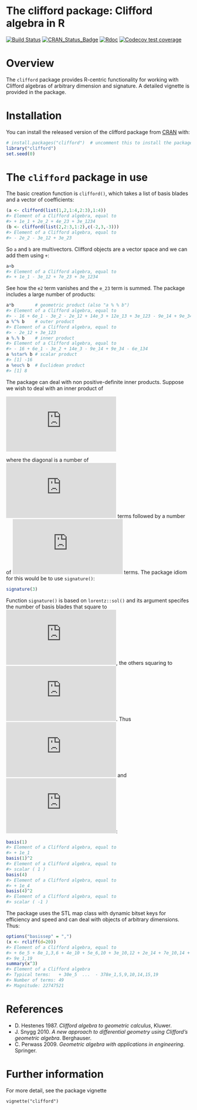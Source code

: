 The clifford package: Clifford algebra in R
================

<!-- README.md is generated from README.Rmd. Please edit that file -->

<!-- badges: start -->

[![Build
Status](https://travis-ci.org/RobinHankin/clifford.svg?branch=master)](https://travis-ci.org/RobinHankin/clifford)
[![CRAN\_Status\_Badge](https://www.r-pkg.org/badges/version/clifford)](https://cran.r-project.org/package=clifford)
[![Rdoc](https://www.rdocumentation.org/badges/version/clifford)](https://www.rdocumentation.org/packages/clifford)
[![Codecov test
coverage](https://codecov.io/gh/RobinHankin/clifford/branch/master/graph/badge.svg)](https://codecov.io/gh/RobinHankin/clifford/branch/master)
<!-- badges: end -->

# Overview

The `clifford` package provides R-centric functionality for working with
Clifford algebras of arbitrary dimension and signature. A detailed
vignette is provided in the package.

# Installation

You can install the released version of the clifford package from
[CRAN](https://CRAN.R-project.org) with:

``` r
# install.packages("clifford")  # uncomment this to install the package
library("clifford")
set.seed(0)
```

# The `clifford` package in use

The basic creation function is `clifford()`, which takes a list of basis
blades and a vector of coefficients:

``` r
(a <- clifford(list(1,2,1:4,2:3),1:4))
#> Element of a Clifford algebra, equal to
#> + 1e_1 + 2e_2 + 4e_23 + 3e_1234
(b <- clifford(list(2,2:3,1:2),c(-2,3,-3)))
#> Element of a Clifford algebra, equal to
#> - 2e_2 - 3e_12 + 3e_23
```

So `a` and `b` are multivectors. Clifford objects are a vector space and
we can add them using `+`:

``` r
a+b
#> Element of a Clifford algebra, equal to
#> + 1e_1 - 3e_12 + 7e_23 + 3e_1234
```

See how the `e2` term vanishes and the `e_23` term is summed. The
package includes a large number of products:

``` r
a*b        # geometric product (also "a % % b")
#> Element of a Clifford algebra, equal to
#> - 16 + 6e_1 - 3e_2 - 2e_12 + 14e_3 + 12e_13 + 3e_123 - 9e_14 + 9e_34 - 6e_134
a %^% b    # outer product
#> Element of a Clifford algebra, equal to
#> - 2e_12 + 3e_123
a %.% b    # inner product
#> Element of a Clifford algebra, equal to
#> - 16 + 6e_1 - 3e_2 + 14e_3 - 9e_14 + 9e_34 - 6e_134
a %star% b # scalar product
#> [1] -16
a %euc% b  # Euclidean product
#> [1] 8
```

The package can deal with non positive-definite inner products. Suppose
we wish to deal with an inner product of

  
![&#10;\\begin{pmatrix}&#10;+1 & 0 & 0 & 0 & 0\\\\&#10; 0 &+1 & 0 & 0
& 0\\\\&#10; 0 & 0 &+1 & 0 & 0\\\\&#10; 0 & 0 & 0 &-1 & 0\\\\&#10; 0 & 0
& 0 & 0
&-1&#10;\\end{pmatrix}&#10;](https://latex.codecogs.com/png.latex?%0A%5Cbegin%7Bpmatrix%7D%0A%2B1%20%26%200%20%26%200%20%26%200%20%26%200%5C%5C%0A%200%20%26%2B1%20%26%200%20%26%200%20%26%200%5C%5C%0A%200%20%26%200%20%26%2B1%20%26%200%20%26%200%5C%5C%0A%200%20%26%200%20%26%200%20%26-1%20%26%200%5C%5C%0A%200%20%26%200%20%26%200%20%26%200%20%26-1%0A%5Cend%7Bpmatrix%7D%0A
"
\\begin{pmatrix}
+1 & 0 & 0 & 0 & 0\\\\
 0 &+1 & 0 & 0 & 0\\\\
 0 & 0 &+1 & 0 & 0\\\\
 0 & 0 & 0 &-1 & 0\\\\
 0 & 0 & 0 & 0 &-1
\\end{pmatrix}
")  

where the diagonal is a number of
![+1](https://latex.codecogs.com/png.latex?%2B1 "+1") terms followed by
a number of ![-1](https://latex.codecogs.com/png.latex?-1 "-1") terms.
The package idiom for this would be to use `signature()`:

``` r
signature(3)
```

Function `signature()` is based on `lorentz::sol()` and its argument
specifes the number of basis blades that square to
![+1](https://latex.codecogs.com/png.latex?%2B1 "+1"), the others
squaring to ![-1](https://latex.codecogs.com/png.latex?-1 "-1"). Thus
![e\_1^2=e\_2^2=e\_3^2=1](https://latex.codecogs.com/png.latex?e_1%5E2%3De_2%5E2%3De_3%5E2%3D1
"e_1^2=e_2^2=e_3^2=1") and
![e\_4^2=e\_5^2=-1](https://latex.codecogs.com/png.latex?e_4%5E2%3De_5%5E2%3D-1
"e_4^2=e_5^2=-1"):

``` r
basis(1)
#> Element of a Clifford algebra, equal to
#> + 1e_1
basis(1)^2
#> Element of a Clifford algebra, equal to
#> scalar ( 1 )
basis(4)
#> Element of a Clifford algebra, equal to
#> + 1e_4
basis(4)^2
#> Element of a Clifford algebra, equal to
#> scalar ( -1 )
```

The package uses the STL map class with dynamic bitset keys for
efficiency and speed and can deal with objects of arbitrary dimensions.
Thus:

``` r
options("basissep" = ",")
(x <- rcliff(d=20))
#> Element of a Clifford algebra, equal to
#> + 6e_5 + 8e_1,3,6 + 4e_10 + 5e_6,10 + 3e_10,12 + 2e_14 + 7e_10,14 + 1e_5,9,15 +
#> 9e_1,19
summary(x^3)
#> Element of a Clifford algebra 
#> Typical terms:   + 30e_5  ...  - 378e_1,5,9,10,14,15,19 
#> Number of terms: 49 
#> Magnitude: 22747521
```

# References

  - D. Hestenes 1987. *Clifford algebra to geometric calculus*, Kluwer.
  - J. Snygg 2010. *A new approach to differential geometry using
    Clifford’s geometric algebra*. Berghauser.
  - C. Perwass 2009. *Geometric algebra with applications in
    engineering*. Springer.

# Further information

For more detail, see the package vignette

`vignette("clifford")`
